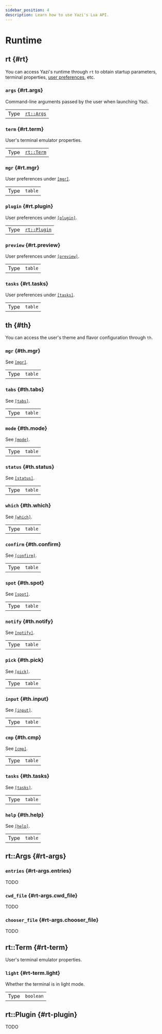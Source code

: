 ```yaml
---
sidebar_position: 4
description: Learn how to use Yazi's Lua API.
---
```


# Runtime

## rt {#rt}

You can access Yazi's runtime through `rt` to obtain startup parameters, terminal properties, [user preferences](/docs/configuration/yazi), etc.

### `args` {#rt.args}

Command-line arguments passed by the user when launching Yazi.

|      |                        |
| ---- | ---------------------- |
| Type | [`rt::Args`](#rt-args) |

### `term` {#rt.term}

User's terminal emulator properties.

|      |                        |
| ---- | ---------------------- |
| Type | [`rt::Term`](#rt-term) |

### `mgr` {#rt.mgr}

User preferences under [`[mgr]`](/docs/configuration/yazi#mgr).

|      |         |
| ---- | ------- |
| Type | `table` |

### `plugin` {#rt.plugin}

User preferences under [`[plugin]`](/docs/configuration/yazi#plugin).

|      |                            |
| ---- | -------------------------- |
| Type | [`rt::Plugin`](#rt-plugin) |

### `preview` {#rt.preview}

User preferences under [`[preview]`](/docs/configuration/yazi#preview).

|      |         |
| ---- | ------- |
| Type | `table` |

### `tasks` {#rt.tasks}

User preferences under [`[tasks]`](/docs/configuration/yazi#tasks).

|      |         |
| ---- | ------- |
| Type | `table` |

## th {#th}

You can access the user's theme and flavor configuration through `th`.

### `mgr` {#th.mgr}

See [`[mgr]`](/docs/configuration/theme#mgr).

|      |         |
| ---- | ------- |
| Type | `table` |

### `tabs` {#th.tabs}

See [`[tabs]`](/docs/configuration/theme#tabs).

|      |         |
| ---- | ------- |
| Type | `table` |

### `mode` {#th.mode}

See [`[mode]`](/docs/configuration/theme#mode).

|      |         |
| ---- | ------- |
| Type | `table` |

### `status` {#th.status}

See [`[status]`](/docs/configuration/theme#status).

|      |         |
| ---- | ------- |
| Type | `table` |

### `which` {#th.which}

See [`[which]`](/docs/configuration/theme#which).

|      |         |
| ---- | ------- |
| Type | `table` |

### `confirm` {#th.confirm}

See [`[confirm]`](/docs/configuration/theme#confirm).

|      |         |
| ---- | ------- |
| Type | `table` |

### `spot` {#th.spot}

See [`[spot]`](/docs/configuration/theme#spot).

|      |         |
| ---- | ------- |
| Type | `table` |

### `notify` {#th.notify}

See [`[notify]`](/docs/configuration/theme#notify).

|      |         |
| ---- | ------- |
| Type | `table` |

### `pick` {#th.pick}

See [`[pick]`](/docs/configuration/theme#pick).

|      |         |
| ---- | ------- |
| Type | `table` |

### `input` {#th.input}

See [`[input]`](/docs/configuration/theme#input).

|      |         |
| ---- | ------- |
| Type | `table` |

### `cmp` {#th.cmp}

See [`[cmp]`](/docs/configuration/theme#cmp).

|      |         |
| ---- | ------- |
| Type | `table` |

### `tasks` {#th.tasks}

See [`[tasks]`](/docs/configuration/theme#tasks).

|      |         |
| ---- | ------- |
| Type | `table` |

### `help` {#th.help}

See [`[help]`](/docs/configuration/theme#help).

|      |         |
| ---- | ------- |
| Type | `table` |

## rt::Args {#rt-args}

### `entries` {#rt-args.entries}

TODO

### `cwd_file` {#rt-args.cwd_file}

TODO

### `chooser_file` {#rt-args.chooser_file}

TODO

## rt::Term {#rt-term}

User's terminal emulator properties.

### `light` {#rt-term.light}

Whether the terminal is in light mode.

|      |           |
| ---- | --------- |
| Type | `boolean` |

## rt::Plugin {#rt-plugin}

TODO
